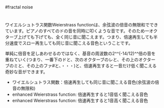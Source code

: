 #fractal noise

#

ワイエルシュトラス関数Weierstrass functionは、余弦波の倍音の無限和でできています。ピアノのすべてのドの音を同時に叩くような音です。そのため一オクターブ上げても下げても、全く同じ音に聞こえます。つまり、倍速再生しても半分速度でスロー再生しても同じ音に聞こえる音色ということです。



単純に倍音を足しあわせるのではなく、基音の周波数の2^^(-14/12)^^倍の音を重ねていく(つまり、一番下のドと、次のオクターブのレと、その上のオクターブのミと、その上のファ#と、・・・)と、倍速再生すると一音だけ低く聞こえる奇妙な音ができます。



* [](weierstrass12.wav) ワイエルシュトラス関数：倍速再生しても同じ音に聞こえる音色(余弦波の倍音の無限和)
* [](weierstrass14.wav) enhanced Weierstrass function: 倍速再生すると1音低く聞こえる音色
* [](weierstrass10.wav) enhanced Weierstrass function: 倍速再生すると1音高く聞こえる音色




